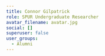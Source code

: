 ```yaml
---
title: Connor Gilpatrick
role: SPUR Undergraduate Researcher
avatar_filename: avatar.jpg
social: []
superuser: false
user_groups:
  - Alumni
---
```


